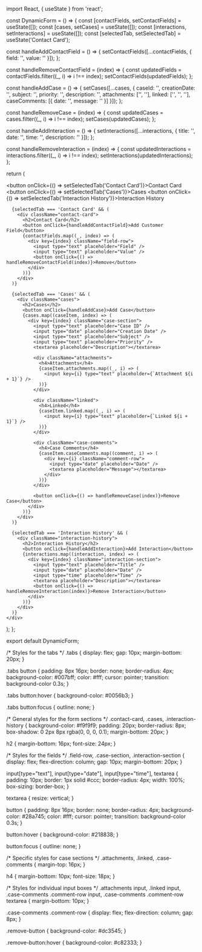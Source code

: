 import React, { useState } from 'react';

const DynamicForm = () => {
  const [contactFields, setContactFields] = useState([]);
  const [cases, setCases] = useState([]);
  const [interactions, setInteractions] = useState([]);
  const [selectedTab, setSelectedTab] = useState('Contact Card');

  const handleAddContactField = () => {
    setContactFields([...contactFields, { field: '', value: '' }]);
  };

  const handleRemoveContactField = (index) => {
    const updatedFields = contactFields.filter((_, i) => i !== index);
    setContactFields(updatedFields);
  };

  const handleAddCase = () => {
    setCases([...cases, {
      caseId: '',
      creationDate: '',
      subject: '',
      priority: '',
      description: '',
      attachments: ['', ''],
      linked: ['', '', ''],
      caseComments: [{ date: '', message: '' }]
    }]);
  };

  const handleRemoveCase = (index) => {
    const updatedCases = cases.filter((_, i) => i !== index);
    setCases(updatedCases);
  };

  const handleAddInteraction = () => {
    setInteractions([...interactions, { title: '', date: '', time: '', description: '' }]);
  };

  const handleRemoveInteraction = (index) => {
    const updatedInteractions = interactions.filter((_, i) => i !== index);
    setInteractions(updatedInteractions);
  };

  return (
    <div>
      <div className="tabs">
        <button onClick={() => setSelectedTab('Contact Card')}>Contact Card</button>
        <button onClick={() => setSelectedTab('Cases')}>Cases</button>
        <button onClick={() => setSelectedTab('Interaction History')}>Interaction History</button>
      </div>

      {selectedTab === 'Contact Card' && (
        <div className="contact-card">
          <h2>Contact Card</h2>
          <button onClick={handleAddContactField}>Add Customer Field</button>
          {contactFields.map((_, index) => (
            <div key={index} className="field-row">
              <input type="text" placeholder="Field" />
              <input type="text" placeholder="Value" />
              <button onClick={() => handleRemoveContactField(index)}>Remove</button>
            </div>
          ))}
        </div>
      )}

      {selectedTab === 'Cases' && (
        <div className="cases">
          <h2>Cases</h2>
          <button onClick={handleAddCase}>Add Case</button>
          {cases.map((caseItem, index) => (
            <div key={index} className="case-section">
              <input type="text" placeholder="Case ID" />
              <input type="date" placeholder="Creation Date" />
              <input type="text" placeholder="Subject" />
              <input type="text" placeholder="Priority" />
              <textarea placeholder="Description"></textarea>

              <div className="attachments">
                <h4>Attachments</h4>
                {caseItem.attachments.map((_, i) => (
                  <input key={i} type="text" placeholder={`Attachment ${i + 1}`} />
                ))}
              </div>

              <div className="linked">
                <h4>Linked</h4>
                {caseItem.linked.map((_, i) => (
                  <input key={i} type="text" placeholder={`Linked ${i + 1}`} />
                ))}
              </div>

              <div className="case-comments">
                <h4>Case Comments</h4>
                {caseItem.caseComments.map((comment, i) => (
                  <div key={i} className="comment-row">
                    <input type="date" placeholder="Date" />
                    <textarea placeholder="Message"></textarea>
                  </div>
                ))}
              </div>

              <button onClick={() => handleRemoveCase(index)}>Remove Case</button>
            </div>
          ))}
        </div>
      )}

      {selectedTab === 'Interaction History' && (
        <div className="interaction-history">
          <h2>Interaction History</h2>
          <button onClick={handleAddInteraction}>Add Interaction</button>
          {interactions.map((interaction, index) => (
            <div key={index} className="interaction-section">
              <input type="text" placeholder="Title" />
              <input type="date" placeholder="Date" />
              <input type="time" placeholder="Time" />
              <textarea placeholder="Description"></textarea>
              <button onClick={() => handleRemoveInteraction(index)}>Remove Interaction</button>
            </div>
          ))}
        </div>
      )}
    </div>
  );
};

export default DynamicForm;

/* Styles for the tabs */
.tabs {
    display: flex;
    gap: 10px;
    margin-bottom: 20px;
  }
  
  .tabs button {
    padding: 8px 16px;
    border: none;
    border-radius: 4px;
    background-color: #007bff;
    color: #fff;
    cursor: pointer;
    transition: background-color 0.3s;
  }
  
  .tabs button:hover {
    background-color: #0056b3;
  }
  
  .tabs button:focus {
    outline: none;
  }
  
  /* General styles for the form sections */
  .contact-card, .cases, .interaction-history {
    background-color: #f9f9f9;
    padding: 20px;
    border-radius: 8px;
    box-shadow: 0 2px 8px rgba(0, 0, 0, 0.1);
    margin-bottom: 20px;
  }
  
  h2 {
    margin-bottom: 16px;
    font-size: 24px;
  }
  
  /* Styles for the fields */
  .field-row, .case-section, .interaction-section {
    display: flex;
    flex-direction: column;
    gap: 10px;
    margin-bottom: 20px;
  }
  
  input[type="text"],
  input[type="date"],
  input[type="time"],
  textarea {
    padding: 10px;
    border: 1px solid #ccc;
    border-radius: 4px;
    width: 100%;
    box-sizing: border-box;
  }
  
  textarea {
    resize: vertical;
  }
  
  button {
    padding: 8px 16px;
    border: none;
    border-radius: 4px;
    background-color: #28a745;
    color: #fff;
    cursor: pointer;
    transition: background-color 0.3s;
  }
  
  button:hover {
    background-color: #218838;
  }
  
  button:focus {
    outline: none;
  }
  
  /* Specific styles for case sections */
  .attachments, .linked, .case-comments {
    margin-top: 16px;
  }
  
  h4 {
    margin-bottom: 10px;
    font-size: 18px;
  }
  
  /* Styles for individual input boxes */
  .attachments input,
  .linked input,
  .case-comments .comment-row input,
  .case-comments .comment-row textarea {
    margin-bottom: 10px;
  }
  
  .case-comments .comment-row {
    display: flex;
    flex-direction: column;
    gap: 8px;
  }
  
  .remove-button {
    background-color: #dc3545;
  }
  
  .remove-button:hover {
    background-color: #c82333;
  }
  
